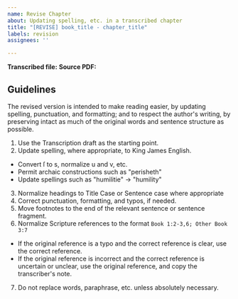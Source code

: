 ```yaml
---
name: Revise Chapter
about: Updating spelling, etc. in a transcribed chapter
title: "[REVISE] book_title - chapter_title"
labels: revision
assignees: ''

---
```


**Transcribed file:**
**Source PDF:**

## Guidelines

The revised version is intended to make reading easier, by updating spelling, punctuation, and formatting; and to respect the author's writing, by preserving intact as much of the original words and sentence structure as possible.

1. Use the Transcription draft as the starting point.
2. Update spelling, where appropriate, to King James English.
  - Convert ſ to s, normalize u and v, etc.
  - Permit archaic constructions such as "perisheth"
  - Update spellings such as "humilitie" -> "humility"
3. Normalize headings to Title Case or Sentence case where appropriate
4. Correct punctuation, formatting, and typos, if needed.
5. Move footnotes to the end of the relevant sentence or sentence fragment.
6. Normalize Scripture references to the format `Book 1:2-3,6; Other Book 3:7`
  - If the original reference is a typo and the correct reference is clear, use the correct reference.
  - If the original reference is incorrect and the correct reference is uncertain or unclear, use the original reference, and copy the transcriber's note.
7. Do not replace words, paraphrase, etc. unless absolutely necessary.
